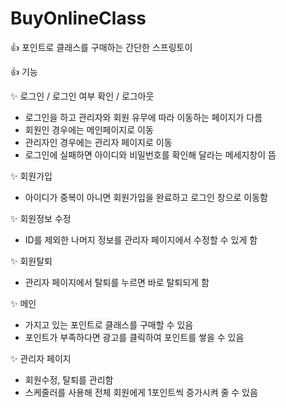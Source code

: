 # BuyOnlineClass

👍 포인트로 클래스를 구매하는 간단한 스프링토이

👍 기능

✨ 로그인 / 로그인 여부 확인 / 로그아웃
  - 로그인을 하고 관리자와 회원 유무에 따라 이동하는 페이지가 다름
  - 회원인 경우에는 메인페이지로 이동
  - 관리자인 경우에는 관리자 페이지로 이동
  - 로그인에 실패하면 아이디와 비밀번호를 확인해 달라는 메세지창이 뜸

✨ 회원가입
  - 아이디가 중복이 아니면 회원가입을 완료하고 로그인 창으로 이동함

✨ 회원정보 수정
  - ID를 제외한 나머지 정보를 관리자 페이지에서 수정할 수 있게 함

✨ 회원탈퇴
  - 관리자 페이지에서 탈퇴를 누르면 바로 탈퇴되게 함

✨ 메인
  - 가지고 있는 포인트로 클래스를 구매할 수 있음
  - 포인트가 부족하다면 광고를 클릭하여 포인트를 쌓을 수 있음

✨ 관리자 페이지
  - 회원수정, 탈퇴를 관리함
  - 스케줄러를 사용해 전체 회원에게 1포인트씩 증가시켜 줄 수 있음



